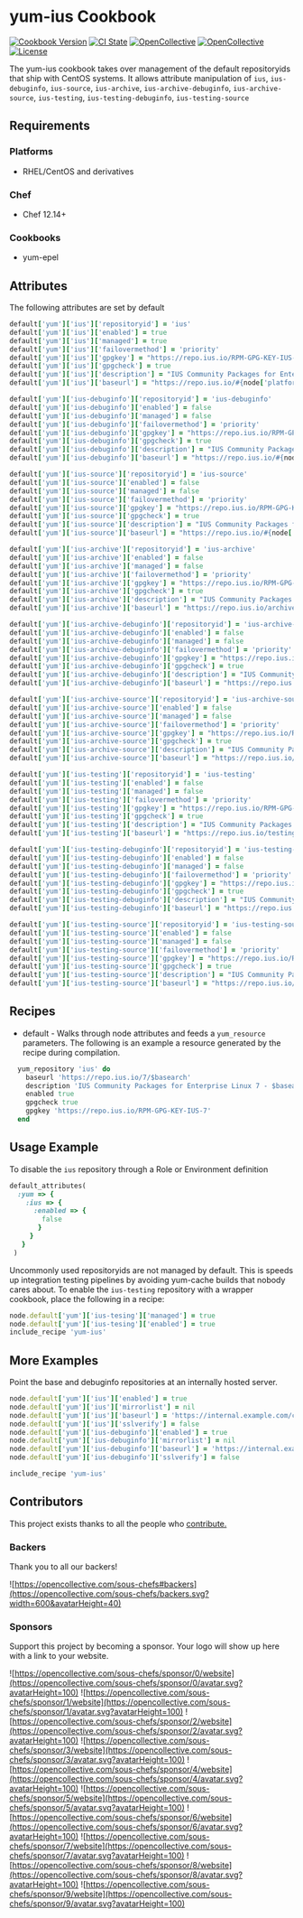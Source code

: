 # yum-ius Cookbook

[![Cookbook Version](https://img.shields.io/cookbook/v/yum-ius.svg)](https://supermarket.chef.io/cookbooks/yum-ius)
[![CI State](https://github.com/sous-chefs/yum-ius/workflows/ci/badge.svg)](https://github.com/sous-chefs/yum-ius/actions?query=workflow%3Aci)
[![OpenCollective](https://opencollective.com/sous-chefs/backers/badge.svg)](#backers)
[![OpenCollective](https://opencollective.com/sous-chefs/sponsors/badge.svg)](#sponsors)
[![License](https://img.shields.io/badge/License-Apache%202.0-green.svg)](https://opensource.org/licenses/Apache-2.0)

The yum-ius cookbook takes over management of the default repositoryids that ship with CentOS systems. It allows attribute manipulation of `ius`, `ius-debuginfo`, `ius-source`, `ius-archive`, `ius-archive-debuginfo`, `ius-archive-source`, `ius-testing`, `ius-testing-debuginfo`, `ius-testing-source`

## Requirements

### Platforms

- RHEL/CentOS and derivatives

### Chef

- Chef 12.14+

### Cookbooks

- yum-epel

## Attributes

The following attributes are set by default

```ruby
default['yum']['ius']['repositoryid'] = 'ius'
default['yum']['ius']['enabled'] = true
default['yum']['ius']['managed'] = true
default['yum']['ius']['failovermethod'] = 'priority'
default['yum']['ius']['gpgkey'] = "https://repo.ius.io/RPM-GPG-KEY-IUS-#{node['platform_version'].to_i}"
default['yum']['ius']['gpgcheck'] = true
default['yum']['ius']['description'] = "IUS Community Packages for Enterprise Linux #{node['platform_version'].to_i} - $basearch"
default['yum']['ius']['baseurl'] = "https://repo.ius.io/#{node['platform_version'].to_i}/$basearch"
```

```ruby
default['yum']['ius-debuginfo']['repositoryid'] = 'ius-debuginfo'
default['yum']['ius-debuginfo']['enabled'] = false
default['yum']['ius-debuginfo']['managed'] = false
default['yum']['ius-debuginfo']['failovermethod'] = 'priority'
default['yum']['ius-debuginfo']['gpgkey'] = "https://repo.ius.io/RPM-GPG-KEY-IUS-#{node['platform_version'].to_i}"
default['yum']['ius-debuginfo']['gpgcheck'] = true
default['yum']['ius-debuginfo']['description'] = "IUS Community Packages for Enterprise Linux #{node['platform_version'].to_i} - $basearch Debug"
default['yum']['ius-debuginfo']['baseurl'] = "https://repo.ius.io/#{node['platform_version'].to_i}/$basearch/debug"
```

```ruby
default['yum']['ius-source']['repositoryid'] = 'ius-source'
default['yum']['ius-source']['enabled'] = false
default['yum']['ius-source']['managed'] = false
default['yum']['ius-source']['failovermethod'] = 'priority'
default['yum']['ius-source']['gpgkey'] = "https://repo.ius.io/RPM-GPG-KEY-IUS-#{node['platform_version'].to_i}"
default['yum']['ius-source']['gpgcheck'] = true
default['yum']['ius-source']['description'] = "IUS Community Packages for Enterprise Linux #{node['platform_version'].to_i} - $basearch Source"
default['yum']['ius-source']['baseurl'] = "https://repo.ius.io/#{node['platform_version'].to_i}/src"
```

```ruby
default['yum']['ius-archive']['repositoryid'] = 'ius-archive'
default['yum']['ius-archive']['enabled'] = false
default['yum']['ius-archive']['managed'] = false
default['yum']['ius-archive']['failovermethod'] = 'priority'
default['yum']['ius-archive']['gpgkey'] = "https://repo.ius.io/RPM-GPG-KEY-IUS-#{node['platform_version'].to_i}"
default['yum']['ius-archive']['gpgcheck'] = true
default['yum']['ius-archive']['description'] = "IUS Community Packages for Enterprise Linux #{node['platform_version'].to_i} - $basearch Archive"
default['yum']['ius-archive']['baseurl'] = "https://repo.ius.io/archive/#{node['platform_version'].to_i}/$basearch"
```

```ruby
default['yum']['ius-archive-debuginfo']['repositoryid'] = 'ius-archive-debuginfo'
default['yum']['ius-archive-debuginfo']['enabled'] = false
default['yum']['ius-archive-debuginfo']['managed'] = false
default['yum']['ius-archive-debuginfo']['failovermethod'] = 'priority'
default['yum']['ius-archive-debuginfo']['gpgkey'] = "https://repo.ius.io/RPM-GPG-KEY-IUS-#{node['platform_version'].to_i}"
default['yum']['ius-archive-debuginfo']['gpgcheck'] = true
default['yum']['ius-archive-debuginfo']['description'] = "IUS Community Packages for Enterprise Linux #{node['platform_version'].to_i} - $basearch Archive Debug"
default['yum']['ius-archive-debuginfo']['baseurl'] = "https://repo.ius.io/archive/#{node['platform_version'].to_i}/$basearch/debug"
```

```ruby
default['yum']['ius-archive-source']['repositoryid'] = 'ius-archive-source'
default['yum']['ius-archive-source']['enabled'] = false
default['yum']['ius-archive-source']['managed'] = false
default['yum']['ius-archive-source']['failovermethod'] = 'priority'
default['yum']['ius-archive-source']['gpgkey'] = "https://repo.ius.io/RPM-GPG-KEY-IUS-#{node['platform_version'].to_i}"
default['yum']['ius-archive-source']['gpgcheck'] = true
default['yum']['ius-archive-source']['description'] = "IUS Community Packages for Enterprise Linux #{node['platform_version'].to_i} - $basearch Archive Source"
default['yum']['ius-archive-source']['baseurl'] = "https://repo.ius.io/archive/#{node['platform_version'].to_i}/src"
```

```ruby
default['yum']['ius-testing']['repositoryid'] = 'ius-testing'
default['yum']['ius-testing']['enabled'] = false
default['yum']['ius-testing']['managed'] = false
default['yum']['ius-testing']['failovermethod'] = 'priority'
default['yum']['ius-testing']['gpgkey'] = "https://repo.ius.io/RPM-GPG-KEY-IUS-#{node['platform_version'].to_i}"
default['yum']['ius-testing']['gpgcheck'] = true
default['yum']['ius-testing']['description'] = "IUS Community Packages for Enterprise Linux #{node['platform_version'].to_i} - $basearch Testing"
default['yum']['ius-testing']['baseurl'] = "https://repo.ius.io/testing/#{node['platform_version'].to_i}/$basearch"
```

```ruby
default['yum']['ius-testing-debuginfo']['repositoryid'] = 'ius-testing-debuginfo'
default['yum']['ius-testing-debuginfo']['enabled'] = false
default['yum']['ius-testing-debuginfo']['managed'] = false
default['yum']['ius-testing-debuginfo']['failovermethod'] = 'priority'
default['yum']['ius-testing-debuginfo']['gpgkey'] = "https://repo.ius.io/RPM-GPG-KEY-IUS-#{node['platform_version'].to_i}"
default['yum']['ius-testing-debuginfo']['gpgcheck'] = true
default['yum']['ius-testing-debuginfo']['description'] = "IUS Community Packages for Enterprise Linux #{node['platform_version'].to_i} - $basearch Testing Debug"
default['yum']['ius-testing-debuginfo']['baseurl'] = "https://repo.ius.io/testing/#{node['platform_version'].to_i}/$basearch/debug"
```

```ruby
default['yum']['ius-testing-source']['repositoryid'] = 'ius-testing-source'
default['yum']['ius-testing-source']['enabled'] = false
default['yum']['ius-testing-source']['managed'] = false
default['yum']['ius-testing-source']['failovermethod'] = 'priority'
default['yum']['ius-testing-source']['gpgkey'] = "https://repo.ius.io/RPM-GPG-KEY-IUS-#{node['platform_version'].to_i}"
default['yum']['ius-testing-source']['gpgcheck'] = true
default['yum']['ius-testing-source']['description'] = "IUS Community Packages for Enterprise Linux #{node['platform_version'].to_i} - $basearch Testing Source"
default['yum']['ius-testing-source']['baseurl'] = "https://repo.ius.io/testing/#{node['platform_version'].to_i}/src"
```

## Recipes

- default - Walks through node attributes and feeds a ``yum_resource``
  parameters. The following is an example a resource generated by the
  recipe during compilation.

```ruby
  yum_repository 'ius' do
    baseurl 'https://repo.ius.io/7/$basearch'
    description 'IUS Community Packages for Enterprise Linux 7 - $basearch'
    enabled true
    gpgcheck true
    gpgkey 'https://repo.ius.io/RPM-GPG-KEY-IUS-7'
  end
```

## Usage Example

To disable the `ius` repository through a Role or Environment definition

```ruby
default_attributes(
  :yum => {
    :ius => {
      :enabled => {
        false
       }
     }
   }
 )
```

Uncommonly used repositoryids are not managed by default. This is speeds up integration testing pipelines by avoiding yum-cache builds that nobody cares about. To enable the `ius-testing` repository with a wrapper cookbook, place the following in a recipe:

```ruby
node.default['yum']['ius-tesing']['managed'] = true
node.default['yum']['ius-tesing']['enabled'] = true
include_recipe 'yum-ius'
```

## More Examples

Point the base and debuginfo repositories at an internally hosted server.

```ruby
node.default['yum']['ius']['enabled'] = true
node.default['yum']['ius']['mirrorlist'] = nil
node.default['yum']['ius']['baseurl'] = 'https://internal.example.com/centos/6/os/x86_64'
node.default['yum']['ius']['sslverify'] = false
node.default['yum']['ius-debuginfo']['enabled'] = true
node.default['yum']['ius-debuginfo']['mirrorlist'] = nil
node.default['yum']['ius-debuginfo']['baseurl'] = 'https://internal.example.com/centos/6/updates/x86_64'
node.default['yum']['ius-debuginfo']['sslverify'] = false

include_recipe 'yum-ius'
```

## Contributors

This project exists thanks to all the people who [contribute.](https://opencollective.com/sous-chefs/contributors.svg?width=890&button=false)

### Backers

Thank you to all our backers!

![https://opencollective.com/sous-chefs#backers](https://opencollective.com/sous-chefs/backers.svg?width=600&avatarHeight=40)

### Sponsors

Support this project by becoming a sponsor. Your logo will show up here with a link to your website.

![https://opencollective.com/sous-chefs/sponsor/0/website](https://opencollective.com/sous-chefs/sponsor/0/avatar.svg?avatarHeight=100)
![https://opencollective.com/sous-chefs/sponsor/1/website](https://opencollective.com/sous-chefs/sponsor/1/avatar.svg?avatarHeight=100)
![https://opencollective.com/sous-chefs/sponsor/2/website](https://opencollective.com/sous-chefs/sponsor/2/avatar.svg?avatarHeight=100)
![https://opencollective.com/sous-chefs/sponsor/3/website](https://opencollective.com/sous-chefs/sponsor/3/avatar.svg?avatarHeight=100)
![https://opencollective.com/sous-chefs/sponsor/4/website](https://opencollective.com/sous-chefs/sponsor/4/avatar.svg?avatarHeight=100)
![https://opencollective.com/sous-chefs/sponsor/5/website](https://opencollective.com/sous-chefs/sponsor/5/avatar.svg?avatarHeight=100)
![https://opencollective.com/sous-chefs/sponsor/6/website](https://opencollective.com/sous-chefs/sponsor/6/avatar.svg?avatarHeight=100)
![https://opencollective.com/sous-chefs/sponsor/7/website](https://opencollective.com/sous-chefs/sponsor/7/avatar.svg?avatarHeight=100)
![https://opencollective.com/sous-chefs/sponsor/8/website](https://opencollective.com/sous-chefs/sponsor/8/avatar.svg?avatarHeight=100)
![https://opencollective.com/sous-chefs/sponsor/9/website](https://opencollective.com/sous-chefs/sponsor/9/avatar.svg?avatarHeight=100)

